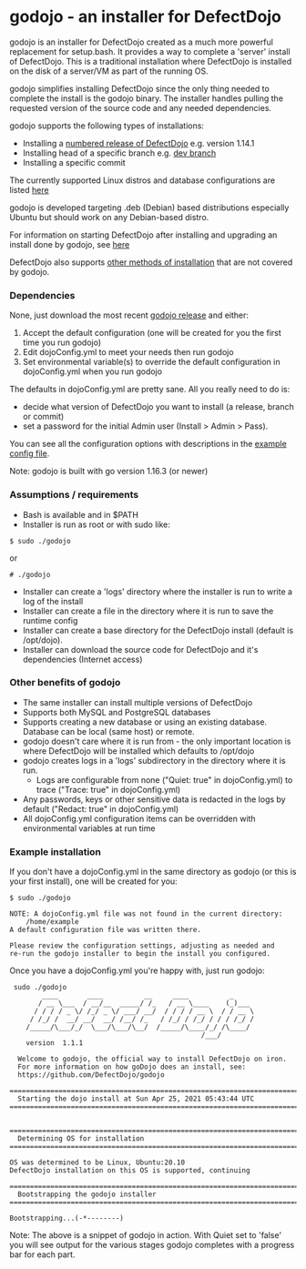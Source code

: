 # godojo - an installer for DefectDojo

godojo is an installer for DefectDojo created as a much more powerful replacement for setup.bash.  It provides a way to complete a 'server' install of DefectDojo. This is a traditional installation where DefectDojo is installed on the disk of a server/VM as part of the running OS.

godojo simplifies installing DefectDojo since the only thing needed to complete the install is the godojo binary. The installer handles pulling the requested version of the source code and any needed dependencies.

godojo supports the following types of installations:

* Installing a [numbered release of DefectDojo](https://github.com/DefectDojo/django-DefectDojo/releases) e.g. version 1.14.1
* Installing head of a specific branch e.g. [dev branch](https://github.com/DefectDojo/django-DefectDojo/tree/dev)
* Installing a specific commit

The currently supported Linux distros and database configurations are listed [here](https://docs.google.com/spreadsheets/d/1HuXh3Zr4mrmb6_YmKkDgzl-ZINYZCvVZn31UCqIGpUA/edit?usp=sharing)

godojo is developed targeting .deb (Debian) based distributions especially Ubuntu but should work on any Debian-based distro.

For information on starting DefectDojo after installing and upgrading an install done by godojo, see [here](https://github.com/DefectDojo/godojo/tree/master/docs-and-scripts)

DefectDojo also supports [other methods of installation](https://github.com/DefectDojo/django-DefectDojo#supported-installation-options) that are not covered by godojo.

### Dependencies

None, just download the most recent [godojo release](https://github.com/DefectDojo/godojo/releases) and either:

1. Accept the default configuration (one will be created for you the first time you run godojo)
2. Edit dojoConfig.yml to meet your needs then run godojo
3. Set environmental variable(s) to override the default configuration in dojoConfig.yml when you run godojo

The defaults in dojoConfig.yml are pretty sane. All you really need to do is:

* decide what version of DefectDojo you want to install (a release, branch or commit)
* set a password for the initial Admin user (Install > Admin > Pass).

You can see all the configuration options with descriptions in the [example config file](https://github.com/DefectDojo/godojo/blob/master/example_dojoConfig.yml).

Note: godojo is built with go version 1.16.3 (or newer)

### Assumptions / requirements

* Bash is available and in $PATH
* Installer is run as root or with sudo like:

```
$ sudo ./godojo
```
or
```
# ./godojo
```

* Installer can create a 'logs' directory where the installer is run to write a log of the install
* Installer can create a file in the directory where it is run to save the runtime config
* Installer can create a base directory for the DefectDojo install (default is /opt/dojo).
* Installer can download the source code for DefectDojo and it's dependencies (Internet access)

### Other benefits of godojo

* The same installer can install multiple versions of DefectDojo
* Supports both MySQL and PostgreSQL databases
* Supports creating a new database or using an existing database. Database can be local (same host) or remote.
* godojo doesn't care where it is run from - the only important location is where DefectDojo will be installed which defaults to /opt/dojo
* godojo creates logs in a 'logs' subdirectory in the directory where it is run.
  * Logs are configurable from none ("Quiet: true" in dojoConfig.yml) to trace ("Trace: true" in dojoConfig.yml)
* Any passwords, keys or other sensitive data is redacted in the logs by default ("Redact: true" in dojoConfig.yml)
* All dojoConfig.yml configuration items can be overridden with environmental variables at run time

### Example installation

If you don't have a dojoConfig.yml in the same directory as godojo (or this is your first install), one will be created for you:

```
$ sudo ./godojo

NOTE: A dojoConfig.yml file was not found in the current directory:
	/home/example
A default configuration file was written there.

Please review the configuration settings, adjusting as needed and
re-run the godojo installer to begin the install you configured.
```

Once you have a dojoConfig.yml you're happy with, just run godojo:

```
 sudo ./godojo
        ____       ____          __     ____          _
       / __ \___  / __/__  _____/ /_   / __ \____    (_)___
      / / / / _ \/ /_/ _ \/ ___/ __/  / / / / __ \  / / __ \ 
     / /_/ /  __/ __/  __/ /__/ /_   / /_/ / /_/ / / / /_/ /
    /_____/\___/_/  \___/\___/\__/  /_____/\____/_/ /\____/
                                               /___/
    version  1.1.1

  Welcome to godojo, the official way to install DefectDojo on iron.
  For more information on how goDojo does an install, see:
  https://github.com/DefectDojo/godojo

==============================================================================
  Starting the dojo install at Sun Apr 25, 2021 05:43:44 UTC
==============================================================================


==============================================================================
  Determining OS for installation
==============================================================================

OS was determined to be Linux, Ubuntu:20.10
DefectDojo installation on this OS is supported, continuing

==============================================================================
  Bootstrapping the godojo installer
==============================================================================

Bootstrapping...(-*--------)
```

Note: The above is a snippet of godojo in action. With Quiet set to 'false' you will see output for the various stages godojo completes with a progress bar for each part.


